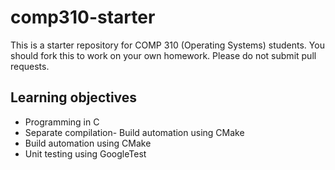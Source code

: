 # comp310-starter
This is a starter repository for COMP 310 (Operating Systems) students. You should fork this to work on your own homework. Please do not submit pull requests.

## Learning objectives

- Programming in C
- Separate compilation- Build automation using CMake
- Build automation using CMake
- Unit testing using GoogleTest
